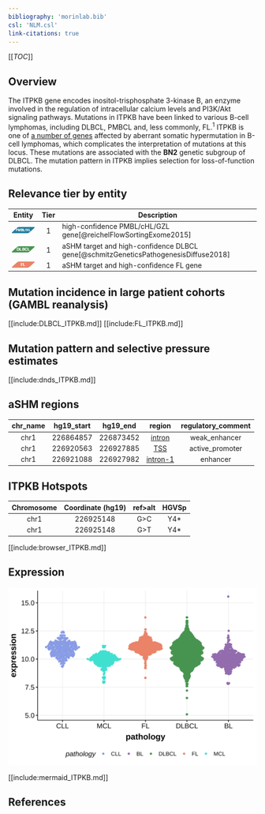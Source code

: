 ```yaml
---
bibliography: 'morinlab.bib'
csl: 'NLM.csl'
link-citations: true
---
```

[[_TOC_]]

## Overview
The ITPKB gene encodes inositol-trisphosphate 3-kinase B, an enzyme involved in the regulation of intracellular calcium levels and PI3K/Akt signaling pathways. Mutations in ITPKB have been linked to various B-cell lymphomas, including DLBCL, PMBCL and, less commonly, FL.<sup>1</sup> ITPKB is one of [a number of genes](https://github.com/morinlab/LLMPP/wiki/ashm) affected by aberrant somatic hypermutation in B-cell lymphomas, which complicates the interpretation of mutations at this locus. These mutations are associated with the **BN2** genetic subgroup of DLBCL. The mutation pattern in ITPKB implies selection for loss-of-function mutations. 


## Relevance tier by entity

|Entity|Tier|Description               |
|:------:|:----:|--------------------------|
|![PMBL](images/icons/PMBL_tier1.png)|1|high-confidence PMBL/cHL/GZL gene[@reichelFlowSortingExome2015]|
|![DLBCL](images/icons/DLBCL_tier1.png) |1 | aSHM target and high-confidence DLBCL gene[@schmitzGeneticsPathogenesisDiffuse2018]|
|![FL](images/icons/FL_tier1.png)    |1 | aSHM target and high-confidence FL gene   |

## Mutation incidence in large patient cohorts (GAMBL reanalysis)

[[include:DLBCL_ITPKB.md]]
[[include:FL_ITPKB.md]]

## Mutation pattern and selective pressure estimates

[[include:dnds_ITPKB.md]]

## aSHM regions

|chr_name|hg19_start|hg19_end |region                                                                                          |regulatory_comment|
|:--------:|:----------:|:---------:|:------------------------------------------------------------------------------------------------:|:------------------:|
|chr1    |226864857 |226873452|[intron](https://genome.ucsc.edu/s/rdmorin/GAMBL%20hg19?position=chr1%3A226864857%2D226873452)  |weak_enhancer     |
|chr1    |226920563 |226927885|[TSS](https://genome.ucsc.edu/s/rdmorin/GAMBL%20hg19?position=chr1%3A226920563%2D226927885)     |active_promoter   |
|chr1    |226921088 |226927982|[intron-1](https://genome.ucsc.edu/s/rdmorin/GAMBL%20hg19?position=chr1%3A226921088%2D226927982)|enhancer          |


## ITPKB Hotspots

| Chromosome |Coordinate (hg19) | ref>alt | HGVSp | 
 | :---:| :---: | :--: | :---: |
| chr1 | 226925148 | G>C | Y4* |
| chr1 | 226925148 | G>T | Y4* |

[[include:browser_ITPKB.md]]

## Expression
![](images/gene_expression/ITPKB_by_pathology.svg)
<!-- ORIGIN: reichelFlowSortingExome2015a -->
<!-- PMBL: reichelFlowSortingExome2015a -->
<!-- DLBCL: schmitzGeneticsPathogenesisDiffuse2018a -->

[[include:mermaid_ITPKB.md]]

## References

